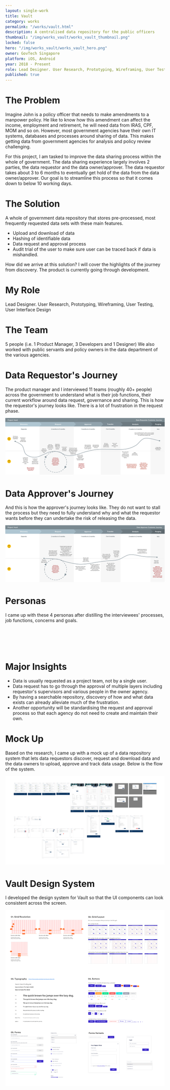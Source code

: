 ```yaml
---
layout: single-work
title: Vault
category: works
permalink: "/works/vault.html"
description: A centralised data repository for the public officers
thumbnail: "/img/works_vault/works_vault_thumbnail.png"
locked: false
hero: "/img/works_vault/works_vault_hero.png"
owner: GovTech Singapore
platform: iOS, Android
year: 2018 - Present
role: Lead Designer. User Research, Prototyping, Wireframing, User Testing, User Interface Design
published: true
---
```


# The Problem #
  Imagine John is a policy officer that needs to make amendments to a manpower policy. He like to know how this amendment can affect the income, employment and retirement, he will need data from IRAS, CPF, MOM and so on. However, most government agencies have their own IT systems, databases and processes around sharing of data. This makes getting data from government agencies for analysis and policy review challenging.

  For this project, I am tasked to improve the data sharing process within the whole of government.
  The data sharing experience largely involves 2 parties, the data requestor and the data owner/approver. The data requestor takes about 3 to 6 months to eventually get hold of the data from the data owner/approver. Our goal is to streamline this process so that it comes down to below 10 working days.

# The Solution #
  A whole of government data repository that stores pre-processed, most frequently requested data sets with these main features.

  - Upload and download of data
  - Hashing of identifiable data
  - Data request and approval process
  - Audit trial of the user to make sure user can be traced back if data is mishandled. 

How did we arrive at this solution? I will cover the highlights of the journey from discovery. The product is currently going through development.

# My Role #
Lead Designer. User Research, Prototyping, Wireframing, User Testing, User Interface Design

# The Team #
5 people (i.e. 1 Product Manager, 3 Developers and 1 Designer) We also worked with public servants and policy owners in the data department of the various agencies.

# Data Requestor's Journey #
The product manager and I interviewed 11 teams (roughly 40+ people) across the government to understand what is their job functions, their current workflow around data request, governance and sharing. This is how the requestor's journey looks like. There is a lot of frustration in the request phase.

  <div><img src="/img/works_vault/vault_requestor_customerjourney.svg"></div>

# Data Approver's Journey #
And this is how the approver's journey looks like. They do not want to stall the process but they need to fully understand why and what the requestor wants before they can undertake the risk of releasing the data.
  <div><img src="/img/works_vault/vault_approver_customerjourney.svg"></div>

# Personas #

I came up with these 4 personas after distilling the interviewees' processes, job functions, concerns and goals.

<div class="main-carousel" data-flickity='{ "freeScroll": true, "lazyLoad": true }'>
  <div class="carousel-cell"><img data-flickity-lazyload="/img/works_vault/vault_persona_dataanalyst.svg"></div>
  <div class="carousel-cell"><img data-flickity-lazyload="/img/works_vault/vault_persona_datamanager.svg"></div>
  <div class="carousel-cell"><img data-flickity-lazyload="/img/works_vault/vault_persona_datascientist.svg"></div>
  <div class="carousel-cell"><img data-flickity-lazyload="/img/works_vault/vault_persona_policyofficer.svg"></div>
</div>


# Major Insights #
- Data is usually requested as a project team, not by a single user.
- Data request has to go through the approval of multiple layers including requestor's supervisors and various people in the owner agency.
- By having a searchable repository, discovery of how and what data exists can already alleviate much of the frustration.
- Another opportunity will be standardising the request and approval process so that each agency do not need to create and maintain their own.

# Mock Up #
  Based on the research, I came up with a mock up of a data repository system that lets data requestors discover, request and download data and the data owners to upload, approve and track data usage. Below is the flow of the system.
  <div><img src="/img/works_vault/vault_mockupflow.png"></div>

# Vault Design System #
I developed the design system for Vault so that the UI components can look consistent across the screen.
<div><img src="/img/works_vault/vault_designsystem.png"></div>
